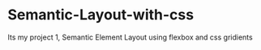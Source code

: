 # Semantic-Layout-with-css
Its my project 1, Semantic Element Layout using flexbox and css gridients
